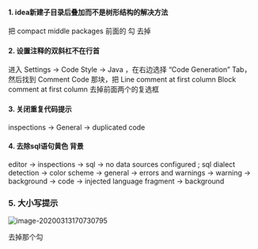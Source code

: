 #### 1. idea新建子目录后叠加而不是树形结构的解决方法

把 compact middle packages 前面的 勾 去掉

#### 2. 设置注释的双斜杠不在行首

进入 Settings -> Code Style -> Java ，在右边选择 “Code Generation” Tab，然后找到 Comment Code 那块，把
	Line comment at first column
	Block comment at first column
	去掉前面两个的复选框

#### 3. 关闭重复代码提示

inspections -> General -> duplicated code

#### 4. 去除sql语句黄色 背景

editor -> inspections -> sql -> no data sources configured ; sql dialect detection
		   -> color scheme -> general -> errors and warnings -> warning -> background
									  -> code -> injected language fragment -> background 

### 5. 大小写提示

![image-20200313170730795](G:\IDEA使用\idea-study\image\image-20200313170730795.png)

去掉那个勾





